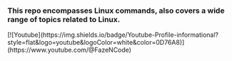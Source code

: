 <H3>This repo encompasses Linux commands, also covers a wide range of topics related to Linux.</H3>
[![Youtube](https://img.shields.io/badge/Youtube-Profile-informational?style=flat&logo=youtube&logoColor=white&color=0D76A8)](https://www.youtube.com/@FazeNCode)


[1.1]: https://www.flaticon.com/free-icon/youtube_174883?term=youtube&page=1&position=4&origin=search&related_id=174883 

[1]: https://www.youtube.com/@FazeNCode






